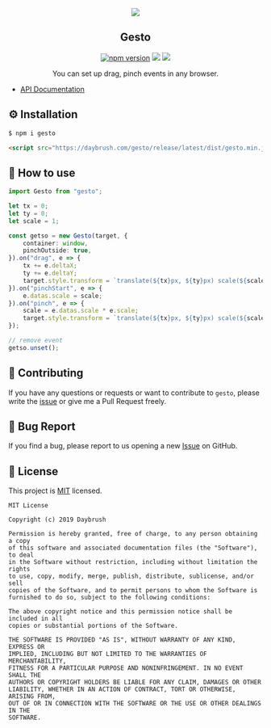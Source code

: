 <p align="middle" ><img src="https://github.com/daybrush/gesto/raw/master/demo/images/logo.png" /></p>

<h2 align="middle">Gesto</h2>
<p align="middle"><a href="https://www.npmjs.com/package/gesto" target="_blank"><img src="https://img.shields.io/npm/v/gesto.svg?style=flat-square&color=007acc&label=version" alt="npm version" /></a> <img src="https://img.shields.io/badge/language-typescript-blue.svg?style=flat-square"/> <a href="https://github.com/daybrush/gesto/blob/master/LICENSE" target="_blank"><img src="https://img.shields.io/github/license/daybrush/gesto.svg?style=flat-square&label=license&color=08CE5D"/></a>
</p>

<p align="middle">You can set up drag, pinch events in any browser.</p>


* [API Documentation](https://daybrush.com/gesto/release/latest/doc/)

## ⚙️ Installation
```sh
$ npm i gesto
```

```html
<script src="https://daybrush.com/gesto/release/latest/dist/gesto.min.js"></script>
```


## 🚀 How to use
```ts
import Gesto from "gesto";

let tx = 0;
let ty = 0;
let scale = 1;

const getso = new Gesto(target, {
    container: window,
    pinchOutside: true,
}).on("drag", e => {
    tx += e.deltaX;
    ty += e.deltaY;
    target.style.transform = `translate(${tx}px, ${ty}px) scale(${scale})`;
}).on("pinchStart", e => {
    e.datas.scale = scale;
}).on("pinch", e => {
    scale = e.datas.scale * e.scale;
    target.style.transform = `translate(${tx}px, ${ty}px) scale(${scale})`;
});

// remove event
getso.unset();
```

## 👏 Contributing

If you have any questions or requests or want to contribute to `gesto`, please write the [issue](https://github.com/daybrush/gesto/issues) or give me a Pull Request freely.

## 🐞 Bug Report

If you find a bug, please report to us opening a new [Issue](https://github.com/daybrush/gesto/issues) on GitHub.


## 📝 License

This project is [MIT](https://github.com/daybrush/gesto/blob/master/LICENSE) licensed.

```
MIT License

Copyright (c) 2019 Daybrush

Permission is hereby granted, free of charge, to any person obtaining a copy
of this software and associated documentation files (the "Software"), to deal
in the Software without restriction, including without limitation the rights
to use, copy, modify, merge, publish, distribute, sublicense, and/or sell
copies of the Software, and to permit persons to whom the Software is
furnished to do so, subject to the following conditions:

The above copyright notice and this permission notice shall be included in all
copies or substantial portions of the Software.

THE SOFTWARE IS PROVIDED "AS IS", WITHOUT WARRANTY OF ANY KIND, EXPRESS OR
IMPLIED, INCLUDING BUT NOT LIMITED TO THE WARRANTIES OF MERCHANTABILITY,
FITNESS FOR A PARTICULAR PURPOSE AND NONINFRINGEMENT. IN NO EVENT SHALL THE
AUTHORS OR COPYRIGHT HOLDERS BE LIABLE FOR ANY CLAIM, DAMAGES OR OTHER
LIABILITY, WHETHER IN AN ACTION OF CONTRACT, TORT OR OTHERWISE, ARISING FROM,
OUT OF OR IN CONNECTION WITH THE SOFTWARE OR THE USE OR OTHER DEALINGS IN THE
SOFTWARE.
```
